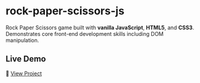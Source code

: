 # rock-paper-scissors-js
Rock Paper Scissors game built with **vanilla JavaScript**, **HTML5**, and **CSS3**. Demonstrates core front-end development skills including DOM manipulation.

## Live Demo

🔗 [View Project](https://rock-paper-scissors-js-robinson.netlify.app/)